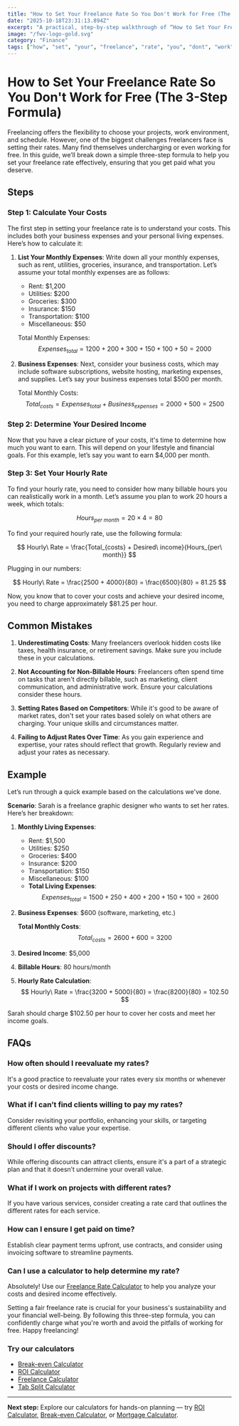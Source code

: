 ```yaml
---
title: "How to Set Your Freelance Rate So You Don't Work for Free (The 3-Step Formula) — Complete Guide"
date: "2025-10-18T23:31:13.894Z"
excerpt: "A practical, step-by-step walkthrough of “How to Set Your Freelance Rate So You Don't Work for Free (The 3-Step Formula)”."
image: "/fwv-logo-gold.svg"
category: "Finance"
tags: ["how", "set", "your", "freelance", "rate", "you", "dont", "work"]
---
```


# How to Set Your Freelance Rate So You Don't Work for Free (The 3-Step Formula)

Freelancing offers the flexibility to choose your projects, work environment, and schedule. However, one of the biggest challenges freelancers face is setting their rates. Many find themselves undercharging or even working for free. In this guide, we’ll break down a simple three-step formula to help you set your freelance rate effectively, ensuring that you get paid what you deserve.

## Steps

### Step 1: Calculate Your Costs

The first step in setting your freelance rate is to understand your costs. This includes both your business expenses and your personal living expenses. Here’s how to calculate it:

1. **List Your Monthly Expenses**: Write down all your monthly expenses, such as rent, utilities, groceries, insurance, and transportation. Let’s assume your total monthly expenses are as follows:
   - Rent: $1,200
   - Utilities: $200
   - Groceries: $300
   - Insurance: $150
   - Transportation: $100
   - Miscellaneous: $50

   Total Monthly Expenses:
   $$
   Expenses_{total} = 1200 + 200 + 300 + 150 + 100 + 50 = 2000
   $$

2. **Business Expenses**: Next, consider your business costs, which may include software subscriptions, website hosting, marketing expenses, and supplies. Let’s say your business expenses total $500 per month.

   Total Monthly Costs:
   $$
   Total_{costs} = Expenses_{total} + Business_{expenses} = 2000 + 500 = 2500
   $$

### Step 2: Determine Your Desired Income

Now that you have a clear picture of your costs, it's time to determine how much you want to earn. This will depend on your lifestyle and financial goals. For this example, let’s say you want to earn $4,000 per month.

### Step 3: Set Your Hourly Rate

To find your hourly rate, you need to consider how many billable hours you can realistically work in a month. Let’s assume you plan to work 20 hours a week, which totals:

$$
Hours_{per\ month} = 20 \times 4 = 80
$$

To find your required hourly rate, use the following formula:

$$
Hourly\ Rate = \frac{Total_{costs} + Desired\ income}{Hours_{per\ month}}
$$

Plugging in our numbers:

$$
Hourly\ Rate = \frac{2500 + 4000}{80} = \frac{6500}{80} = 81.25
$$

Now, you know that to cover your costs and achieve your desired income, you need to charge approximately $81.25 per hour.

## Common Mistakes

1. **Underestimating Costs**: Many freelancers overlook hidden costs like taxes, health insurance, or retirement savings. Make sure you include these in your calculations.

2. **Not Accounting for Non-Billable Hours**: Freelancers often spend time on tasks that aren't directly billable, such as marketing, client communication, and administrative work. Ensure your calculations consider these hours.

3. **Setting Rates Based on Competitors**: While it's good to be aware of market rates, don't set your rates based solely on what others are charging. Your unique skills and circumstances matter.

4. **Failing to Adjust Rates Over Time**: As you gain experience and expertise, your rates should reflect that growth. Regularly review and adjust your rates as necessary.

## Example

Let’s run through a quick example based on the calculations we've done.

**Scenario**: Sarah is a freelance graphic designer who wants to set her rates. Here’s her breakdown:

1. **Monthly Living Expenses**: 
   - Rent: $1,500
   - Utilities: $250
   - Groceries: $400
   - Insurance: $200
   - Transportation: $150
   - Miscellaneous: $100
   - **Total Living Expenses**: 
   $$
   Expenses_{total} = 1500 + 250 + 400 + 200 + 150 + 100 = 2600
   $$

2. **Business Expenses**: $600 (software, marketing, etc.)
  
   **Total Monthly Costs**:
   $$
   Total_{costs} = 2600 + 600 = 3200
   $$

3. **Desired Income**: $5,000

4. **Billable Hours**: 80 hours/month

5. **Hourly Rate Calculation**:
   $$
   Hourly\ Rate = \frac{3200 + 5000}{80} = \frac{8200}{80} = 102.50
   $$

Sarah should charge $102.50 per hour to cover her costs and meet her income goals.

## FAQs

### How often should I reevaluate my rates?
It's a good practice to reevaluate your rates every six months or whenever your costs or desired income change.

### What if I can’t find clients willing to pay my rates?
Consider revisiting your portfolio, enhancing your skills, or targeting different clients who value your expertise.

### Should I offer discounts?
While offering discounts can attract clients, ensure it's a part of a strategic plan and that it doesn’t undermine your overall value.

### What if I work on projects with different rates?
If you have various services, consider creating a rate card that outlines the different rates for each service.

### How can I ensure I get paid on time?
Establish clear payment terms upfront, use contracts, and consider using invoicing software to streamline payments.

### Can I use a calculator to help determine my rate?
Absolutely! Use our [Freelance Rate Calculator](/calculators) to help you analyze your costs and desired income effectively.

Setting a fair freelance rate is crucial for your business's sustainability and your financial well-being. By following this three-step formula, you can confidently charge what you're worth and avoid the pitfalls of working for free. Happy freelancing!



### Try our calculators
- [Break-even Calculator](/calculators)
- [ROI Calculator](/calculators)
- [Freelance Calculator](/calculators)
- [Tab Split Calculator](/calculators)


---
**Next step:** Explore our calculators for hands-on planning — try [ROI Calculator](/calculators), [Break-even Calculator](/calculators), or [Mortgage Calculator](/calculators).


<script type="application/ld+json">
{
  "@context": "https://schema.org",
  "@type": "Article",
  "headline": "How to Set Your Freelance Rate So You Don't Work for Free (The 3-Step Formula) — Complete Guide",
  "description": "A practical, step-by-step walkthrough of “How to Set Your Freelance Rate So You Don't Work for Free (The 3-Step Formula)”.",
  "author": {
    "@type": "Organization",
    "name": "Foster Wealth Ventures"
  },
  "datePublished": "2025-10-18T23:31:01.677Z",
  "image": "/fwv-logo-gold.svg"
}
</script>


<script type="application/ld+json">
{ "@context":"https://schema.org", "@type":"FAQPage", "mainEntity": [] }
</script>
